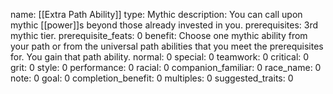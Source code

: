 name: [[Extra Path Ability]]
type: Mythic
description: You can call upon mythic [[power]]s beyond those already invested in you.
prerequisites: 3rd mythic tier.
prerequisite_feats: 0
benefit: Choose one mythic ability from your path or from the universal path abilities that you meet the prerequisites for. You gain that path ability.
normal: 0
special: 0
teamwork: 0
critical: 0
grit: 0
style: 0
performance: 0
racial: 0
companion_familiar: 0
race_name: 0
note: 0
goal: 0
completion_benefit: 0
multiples: 0
suggested_traits: 0
